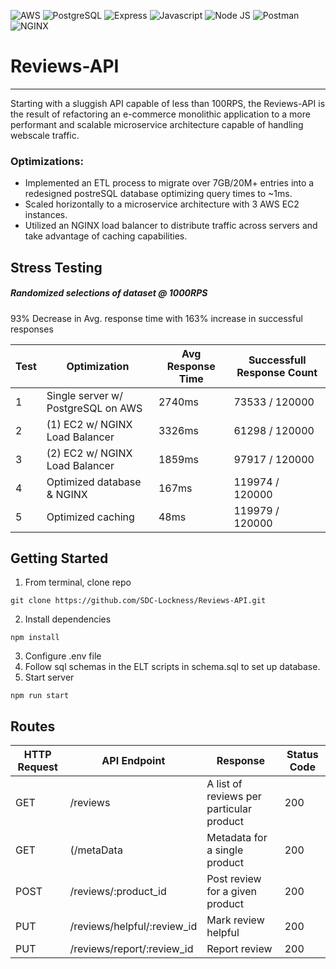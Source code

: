 ![AWS](https://img.shields.io/badge/Amazon_AWS-FF9900?style=for-the-badge&logo=amazonaws&logoColor=white)
![PostgreSQL](https://img.shields.io/badge/PostgreSQL-316192?style=for-the-badge&logo=postgresql&logoColor=white)
![Express](https://img.shields.io/badge/Express.js-000000?style=for-the-badge&logo=express&logoColor=white)
![Javascript](https://img.shields.io/badge/JavaScript-323330?style=for-the-badge&logo=javascript&logoColor=F7DF1E)
![Node JS](https://img.shields.io/badge/Node.js-339933?style=for-the-badge&logo=nodedotjs&logoColor=white)
![Postman](https://img.shields.io/badge/Postman-FF6C37?style=for-the-badge&logo=Postman&logoColor=white)
![NGINX](https://img.shields.io/badge/Nginx-009639?style=for-the-badge&logo=nginx&logoColor=white)

# Reviews-API
***
Starting with a sluggish API capable of less than 100RPS, the Reviews-API is the result of refactoring an e-commerce monolithic application to a more performant and scalable microservice architecture capable of handling webscale traffic.


### Optimizations:
* Implemented an ETL process to migrate over 7GB/20M+ entries into a redesigned postreSQL database optimizing query times to ~1ms.
* Scaled horizontally to a microservice architecture with 3 AWS EC2 instances.
* Utilized an NGINX load balancer to distribute traffic across servers and take advantage of caching capabilities.



## Stress Testing
##### Randomized selections of dataset @ 1000RPS
93% Decrease in Avg. response time with 163% increase in successful responses

| Test  | Optimization | Avg Response Time | Successfull Response Count |
| ------------- | ------------- | ------------ | ------------- |
| 1  | Single server w/ PostgreSQL on AWS  | 2740ms | 73533 / 120000 |
| 2  | (1) EC2 w/ NGINX Load Balancer  | 3326ms | 61298 / 120000 |
| 3  | (2) EC2 w/ NGINX Load Balancer  | 1859ms | 97917 / 120000 |
| 4  | Optimized database & NGINX  | 167ms | 119974 / 120000 |
| 5  | Optimized caching  | 48ms | 119979 / 120000 |


## Getting Started
1. From terminal, clone repo
```
git clone https://github.com/SDC-Lockness/Reviews-API.git
```
2. Install dependencies
```
npm install
```
3. Configure .env file
4. Follow sql schemas in the ELT scripts in schema.sql to set up database.
5. Start server
```
npm run start
```


## Routes
| HTTP Request  | API Endpoint | Response | Status Code |
| ------------- | ------------- | ------------ | ------------- |
| GET  | /reviews  | A list of reviews per particular product | 200 |
| GET  | (/metaData  | Metadata for a single product | 200 |
| POST  | /reviews/:product_id  | Post review for a given product | 200 |
| PUT  | /reviews/helpful/:review_id  | Mark review helpful | 200 |
| PUT  | /reviews/report/:review_id  | Report review | 200 |
